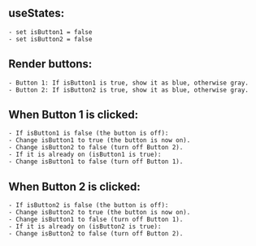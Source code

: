 ## useStates:
    - set isButton1 = false
    - set isButton2 = false

## Render buttons:
    - Button 1: If isButton1 is true, show it as blue, otherwise gray.
    - Button 2: If isButton2 is true, show it as blue, otherwise gray.

## When Button 1 is clicked:
    - If isButton1 is false (the button is off):
    - Change isButton1 to true (the button is now on).
    - Change isButton2 to false (turn off Button 2).
    - If it is already on (isButton1 is true):
    - Change isButton1 to false (turn off Button 1).

## When Button 2 is clicked:
    - If isButton2 is false (the button is off):
    - Change isButton2 to true (the button is now on).
    - Change isButton1 to false (turn off Button 1).
    - If it is already on (isButton2 is true):
    - Change isButton2 to false (turn off Button 2).
